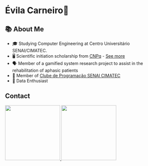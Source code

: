 # Évila Carneiro🌻
<!--<img src="https://i.pinimg.com/originals/4e/aa/0a/4eaa0ac3840f1ca26aa56b4e4e93a146.png" width="25%">-->

## 📚 About Me

- 🎓 Studying Computer Engineering at Centro Universitário SENAI/CIMATEC.
- 🖥️ Scientific initiation scholarship from [CNPq](https://www.gov.br/cnpq/pt-br) - [See more](http://lattes.cnpq.br/3949084844402238)
- 🗣️ Member of a gamified system research project to assist in the rehabilitation of aphasic patients
- 🦆 Member of [Clube de Programação SENAI CIMATEC](https://www.instagram.com/clubedeprogramacaocimatec/)
- 🐍 Data Enthusiast

<!--
## Featured projects

## Contributions to other projects
-->

## Contact

   
</h1>
<div>
  <a href="https://github.com/evimariia">
  <img height="180em" src="https://github-readme-stats.vercel.app/api?username=evimariia&show_icons=true&theme=dark&include_all_commits=true&count_private=true"/>
  <img height="180em" src="https://github-readme-stats.vercel.app/api/top-langs/?username=evimariia&layout=compact&langs_count=7&theme=dark"/>
</div>
